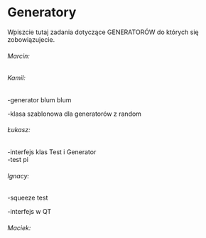 Generatory
==================
Wpiszcie tutaj zadania dotyczące GENERATORÓW do których się zobowiązujecie.

###### Marcin:

###### Kamil:
  -generator blum blum
  
  -klasa szablonowa dla generatorów z random
  
###### Łukasz:
  -interfejs klas Test i Generator  
  -test pi  

###### Ignacy:
  -squeeze test
  
  -interfejs w QT

###### Maciek:
